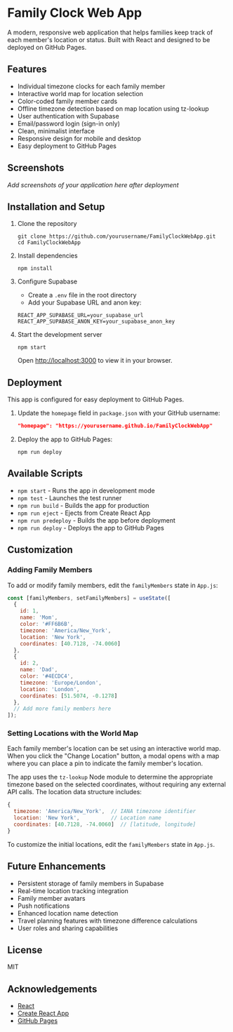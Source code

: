 # Family Clock Web App

A modern, responsive web application that helps families keep track of each member's location or status. Built with React and designed to be deployed on GitHub Pages.

## Features

- Individual timezone clocks for each family member
- Interactive world map for location selection
- Color-coded family member cards
- Offline timezone detection based on map location using tz-lookup
- User authentication with Supabase
- Email/password login (sign-in only)
- Clean, minimalist interface
- Responsive design for mobile and desktop
- Easy deployment to GitHub Pages

## Screenshots

*Add screenshots of your application here after deployment*

## Installation and Setup

1. Clone the repository
   ```
   git clone https://github.com/yourusername/FamilyClockWebApp.git
   cd FamilyClockWebApp
   ```

2. Install dependencies
   ```
   npm install
   ```

3. Configure Supabase
   - Create a `.env` file in the root directory
   - Add your Supabase URL and anon key:
   ```
   REACT_APP_SUPABASE_URL=your_supabase_url
   REACT_APP_SUPABASE_ANON_KEY=your_supabase_anon_key
   ```

4. Start the development server
   ```
   npm start
   ```
   Open [http://localhost:3000](http://localhost:3000) to view it in your browser.

## Deployment

This app is configured for easy deployment to GitHub Pages.

1. Update the `homepage` field in `package.json` with your GitHub username:
   ```json
   "homepage": "https://yourusername.github.io/FamilyClockWebApp"
   ```

2. Deploy the app to GitHub Pages:
   ```
   npm run deploy
   ```

## Available Scripts

- `npm start` - Runs the app in development mode
- `npm test` - Launches the test runner
- `npm run build` - Builds the app for production
- `npm run eject` - Ejects from Create React App
- `npm run predeploy` - Builds the app before deployment
- `npm run deploy` - Deploys the app to GitHub Pages

## Customization

### Adding Family Members

To add or modify family members, edit the `familyMembers` state in `App.js`:

```jsx
const [familyMembers, setFamilyMembers] = useState([
  { 
    id: 1, 
    name: 'Mom', 
    color: '#FF6B6B', 
    timezone: 'America/New_York', 
    location: 'New York',
    coordinates: [40.7128, -74.0060] 
  },
  { 
    id: 2, 
    name: 'Dad', 
    color: '#4ECDC4', 
    timezone: 'Europe/London', 
    location: 'London',
    coordinates: [51.5074, -0.1278] 
  },
  // Add more family members here
]);
```

### Setting Locations with the World Map

Each family member's location can be set using an interactive world map. When you click the "Change Location" button, a modal opens with a map where you can place a pin to indicate the family member's location.

The app uses the `tz-lookup` Node module to determine the appropriate timezone based on the selected coordinates, without requiring any external API calls. The location data structure includes:

```jsx
{
  timezone: 'America/New_York',  // IANA timezone identifier
  location: 'New York',          // Location name
  coordinates: [40.7128, -74.0060]  // [latitude, longitude]
}
```

To customize the initial locations, edit the `familyMembers` state in `App.js`.



## Future Enhancements

- Persistent storage of family members in Supabase
- Real-time location tracking integration
- Family member avatars
- Push notifications
- Enhanced location name detection
- Travel planning features with timezone difference calculations
- User roles and sharing capabilities

## License

MIT

## Acknowledgements

- [React](https://reactjs.org/)
- [Create React App](https://github.com/facebook/create-react-app)
- [GitHub Pages](https://pages.github.com/)
